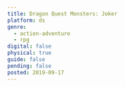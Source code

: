 ```yaml
---
title: Dragon Quest Monsters: Joker
platform: ds
genre:
  - action-adventure
  - rpg
digital: false
physical: true
guide: false
pending: false
posted: 2019-09-17
---
```

